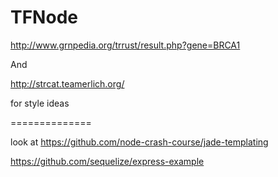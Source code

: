 # TFNode


http://www.grnpedia.org/trrust/result.php?gene=BRCA1

And 

http://strcat.teamerlich.org/


for style ideas

==============

look at https://github.com/node-crash-course/jade-templating

https://github.com/sequelize/express-example


